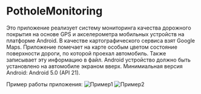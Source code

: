 # PotholeMonitoring
Это приложение реализует систему мониторинга качества дорожного покрытия на основе GPS и акселерометра мобильных устройств на платформе Android.
В качестве картографического сервиса взят Google Maps.
Приложение помечает на карте особым цветом состояние поверхности дороги, по которой проехал автомобиль. Также записывает эту информацию в файл.
Android устройство должно быть установлено на автомобиле экраном вверх.
Минимиальная версия Android: Android 5.0 (API 21).

Пример работы приложения:
![Пример1](dmitry2k/PotholeMonitoring/blob/master/samples/Screenshot_2016-06-13-12-55-46(1).jpg)
![Пример2](dmitry2k/PotholeMonitoring/blob/master/samples/Screenshot_2016-06-13-16-02-31.jpg)
